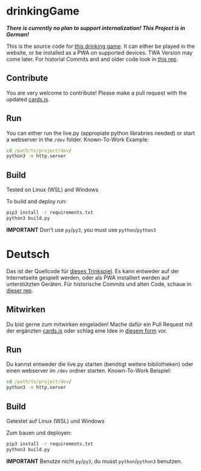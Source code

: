 # drinkingGame
***There is currently no plan to support internalization! This Project is in German!***

This is the source code for [this drinking game](http://drinkingapp-4376b.web.app/). It can either be played in the website, or be installed as a PWA on supported devices. TWA Version may come later.
For historial Commits and and older code look in [this rep](https://github.com/Sett17/drinkingGameOLD).

## Contribute
You are very welcome to contribute! Please make a pull request with the updated [cards.js](dev/assets/cards.js).

## Run
You can either run the live.py (appropiate python librabries needed) or start a webserver in the `/dev` folder.
Known-To-Work Example:
```cmd
cd /path/to/project/dev/
python3 -m http.server
```

## Build
Tested on Linux (WSL) and Windows

To build and deploy run:
```bash
pip3 install -r requirements.txt
python3 build.py
```
**IMPORTANT** Don't use `py`/`py3`, you must use `python`/`python3`

# Deutsch
Das ist der Quellcode für [dieses Trinkspiel](http://drinkingapp-4376b.web.app/). Es kann entweder auf der Internetseite gespielt werden, oder als PWA installiert werden auf unterstützten Geräten.
Für historische Commits und alten Code, schaue in [dieser rep](https://github.com/Sett17/drinkingGameOLD).

## Mitwirken
Du bist gerne zum mitwirken eingeladen! Mache dafür ein Pull Request mit der ergänzten [cards.js](dev/assets/cards.js) oder schlag eine Idee in [diesem form](https://docs.google.com/forms/d/e/1FAIpQLSejdu8sNK8tI5Y3IP0LySg17WXdkxn9s_UeRKLBvFt3kKV_Vg/viewform) vor.

## Run
Du kannst entweder die live.py starten (benötigt weitere bibliotheken) oder einen webserver im `/dev` ordner starten.
Known-To-Work Beispiel:
```cmd
cd /path/to/project/dev/
python3 -m http.server
```


## Build
Getestet auf Linux (WSL) und Windows

Zum bauen und deployen:
```bash
pip3 install -r requirements.txt
python3 build.py
```
**IMPORTANT** Benutze nicht `py`/`py3`, du musst `python`/`python3` benutzen.
